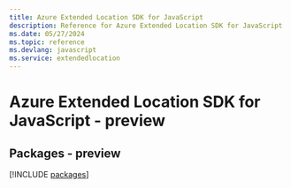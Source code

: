 ```yaml
---
title: Azure Extended Location SDK for JavaScript
description: Reference for Azure Extended Location SDK for JavaScript
ms.date: 05/27/2024
ms.topic: reference
ms.devlang: javascript
ms.service: extendedlocation
---
```

# Azure Extended Location SDK for JavaScript - preview
## Packages - preview
[!INCLUDE [packages](extended-location-index.md)]